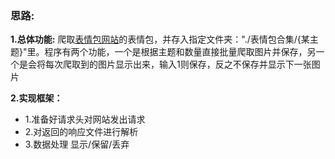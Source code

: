 ### 思路: ###

**1.总体功能:** 爬取[表情包网站](https://www.dbbqb.com/ "点击显示网站")的表情包，并存入指定文件夹："./表情包合集/{某主题}"里。程序有两个功能，一个是根据主题和数量直接批量爬取图片并保存，另一个是会将每次爬取到的图片显示出来，输入1则保存，反之不保存并显示下一张图片  

**2.实现框架：**   
- 1.准备好请求头对网站发出请求
- 2.对返回的响应文件进行解析
- 3.数据处理 显示/保留/丢弃 